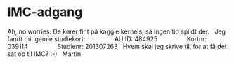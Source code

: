 # IMC-adgang
Ah, no worries. De kører fint på kaggle kernels, så ingen tid spildt dér.
 
Jeg fandt mit gamle studiekort:
                AU ID: 484925
                Kortnr: 039114
                Studienr: 201307263
 
Hvem skal jeg skrive til, for at få det sat op til IMC? :-)
 
Martin

<!-- {BearID:7FB1977D-9FCA-4FCE-B16F-377F0919F691-33413-0000058431A3BA91} -->
